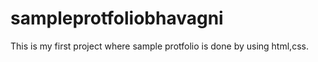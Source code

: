 # sampleprotfoliobhavagni
This is my first project where sample protfolio is done by using html,css.
